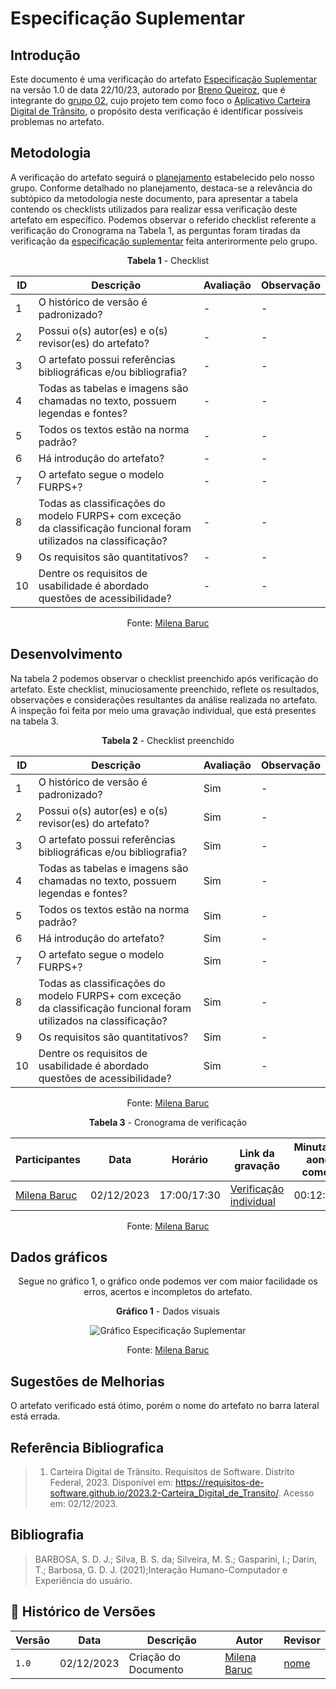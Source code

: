 # Especificação Suplementar

## Introdução

Este documento é uma verificação do artefato [Especificação Suplementar](../../../modelagem/especificacao-suplementar.md) na versão 1.0 de data 22/10/23, autorado por [Breno Queiroz](https://github.com/brenob6), que é integrante do [grupo 02](https://github.com/Requisitos-de-Software/2023.2-Carteira_Digital_de_Transito), cujo projeto tem como foco o [Aplicativo Carteira Digital de Trânsito](https://play.google.com/store/apps/details?id=br.gov.serpro.cnhe&hl=pt_BR&gl=US), o propósito desta verificação é identificar possíveis problemas no artefato.

## Metodologia

A verificação do artefato seguirá o [planejamento](../../grupo2/planejamentoDaVerificacao.md) estabelecido pelo nosso grupo. Conforme detalhado no planejamento, destaca-se a relevância do subtópico da metodologia neste documento, para apresentar a tabela contendo os checklists utilizados para realizar essa verificação deste artefato em específico. Podemos observar o referido checklist referente a verificação do Cronograma na Tabela 1, as perguntas foram tiradas da verificação da [especificação suplementar](https://requisitos-de-software.github.io/2023.2-Economia-DF/verificacao/Grupo-02/Entrega-02/entrevista/) feita anterirormente pelo grupo.

<center>

**Tabela 1** - Checklist

| ID | Descrição                                                                           | Avaliação  | Observação |
|----|-------------------------------------------------------------------------------------|------------|------------|
| 1  | O histórico de versão é padronizado?                                                |      -     |     -      |
| 2  | Possui o(s) autor(es) e o(s) revisor(es) do artefato?                               |      -     |     -      |
| 3  | O artefato possui referências bibliográficas e/ou bibliografia?                     |      -     |     -      |
| 4  | Todas as tabelas e imagens são chamadas no texto, possuem legendas e fontes?        |      -     |     -      |
| 5  | Todos os textos estão na norma padrão?                                              |      -     |     -      |
| 6  | Há introdução do artefato?                                                          |      -     |     -      |
|7   | O artefato segue o modelo FURPS+?                                                   |      -     |     -      |
|8   | Todas as classificações do modelo FURPS+ com exceção da classificação funcional foram utilizados na classificação? |      -     |     -      |
|9   | Os requisitos são quantitativos?                                                    |      -     |     -      |
|10  | Dentre os requisitos de usabilidade é abordado questões de acessibilidade?          |      -     |     -      |

Fonte: [Milena Baruc](https://github.com/MilenaBaruc)

</center>

## Desenvolvimento

Na tabela 2 podemos observar o checklist preenchido após verificação do artefato. Este checklist, minuciosamente preenchido, reflete os resultados, observações e considerações resultantes da análise realizada no artefato. A inspeção foi feita por meio uma gravação individual, que está presentes na tabela 3.

<center>

**Tabela 2** - Checklist preenchido

| ID | Descrição                                                                           | Avaliação  | Observação |
|----|-------------------------------------------------------------------------------------|------------|------------|
| 1  | O histórico de versão é padronizado?                                                | Sim |     -      |
| 2  | Possui o(s) autor(es) e o(s) revisor(es) do artefato?                               | Sim |     -      |
| 3  | O artefato possui referências bibliográficas e/ou bibliografia?                     | Sim |     -      |
| 4  | Todas as tabelas e imagens são chamadas no texto, possuem legendas e fontes?        | Sim |     -      |
| 5  | Todos os textos estão na norma padrão?                                              | Sim |     -      |
| 6  | Há introdução do artefato?                                                          | Sim |     -      |
|7   | O artefato segue o modelo FURPS+?                                                   | Sim |     -      |
|8   | Todas as classificações do modelo FURPS+ com exceção da classificação funcional foram utilizados na classificação? | Sim |     -      |
|9   | Os requisitos são quantitativos?                                                    | Sim |     -      |
|10  | Dentre os requisitos de usabilidade é abordado questões de acessibilidade?          | Sim |     -      |

Fonte: [Milena Baruc](https://github.com/MilenaBaruc)

**Tabela 3** - Cronograma de verificação

| Participantes | Data | Horário | Link da gravação | Minutagem aonde começa |
| -------------------------------------------------------------------------------------------- | ---------- | ----- | ------------------- | ------------- |
| [Milena Baruc](https://github.com/MilenaBaruc)                                               | 02/12/2023 | 17:00/17:30 | [Verificação individual](https://youtu.be/yA_uhZBVmig) | 00:12:26 |

Fonte: [Milena Baruc](https://github.com/MilenaBaruc)

</center>

## Dados gráficos

<center>

Segue no gráfico 1, o gráfico onde podemos ver com maior facilidade os erros, acertos e incompletos do artefato.

**Gráfico 1** - Dados visuais

![Gráfico Especificação Suplementar](../../../assets/gráficos_milena/grafico_especificacao.jpg)

Fonte: [Milena Baruc](https://github.com/MilenaBaruc)

</center>

## Sugestões de Melhorias

O artefato verificado está ótimo, porém o nome do artefato no barra lateral está errada.

## Referência Bibliografica

> 1. Carteira Digital de Trânsito. Requisitos de Software. Distrito Federal, 2023. Disponível em: <https://requisitos-de-software.github.io/2023.2-Carteira_Digital_de_Transito/>. Acesso em: 02/12/2023.

## Bibliografia

> BARBOSA, S. D. J.; Silva, B. S. da; Silveira, M. S.; Gasparini, I.; Darin, T.; Barbosa, G. D. J. (2021);Interação Humano-Computador e Experiência do usuário.

## 📑 Histórico de Versões

| Versão | Data       | Descrição                                       | Autor                                          | Revisor                                      |
| ------ | ---------- | ----------------------------------------------- | -----------------------------------------------| ---------------------------------------------|
| `1.0`  | 02/12/2023 | Criação do Documento | [Milena Baruc](https://github.com/MilenaBaruc)  | [nome](https://github.com/)|